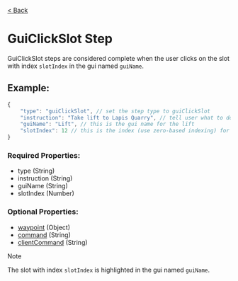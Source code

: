 [< Back](https://github.com/LilFroggy/BingoHelper-Guide-Creation-Process/blob/master/README.md#step-types)
# GuiClickSlot Step
GuiClickSlot steps are considered complete when the user clicks on the slot with index ``slotIndex`` in the gui named ``guiName``.

## Example:
```js
{
    "type": "guiClickSlot", // set the step type to guiClickSlot
    "instruction": "Take lift to Lapis Quarry", // tell user what to do
    "guiName": "Lift", // this is the gui name for the lift
    "slotIndex": 12 // this is the index (use zero-based indexing) for the lapis quarry warp
}
```
### Required Properties:
- type (String)
- instruction (String)
- guiName (String)
- slotIndex (Number)

### Optional Properties:
- [waypoint](https://github.com/LilFroggy/BingoHelper-Guide-Creation-Process/blob/master/globalStepProperties/waypoint.md#waypoint-step-property) (Object)
- [command](https://github.com/LilFroggy/BingoHelper-Guide-Creation-Process/blob/master/globalStepProperties/command.md#command-step-property) (String)
- [clientCommand](https://github.com/LilFroggy/BingoHelper-Guide-Creation-Process/blob/master/globalStepProperties/clientCommand.md#clientcommand-step-property) (String)

> [!NOTE]
> The slot with index ``slotIndex`` is highlighted in the gui named ``guiName``.
